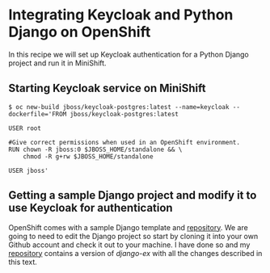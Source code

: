 # Integrating Keycloak and Python Django on OpenShift
In this recipe we will set up Keycloak authentication for a Python Django project and run it in MiniShift.

## Starting Keycloak service on MiniShift

```
$ oc new-build jboss/keycloak-postgres:latest --name=keycloak --dockerfile='FROM jboss/keycloak-postgres:latest
 
USER root

#Give correct permissions when used in an OpenShift environment.
RUN chown -R jboss:0 $JBOSS_HOME/standalone && \
    chmod -R g+rw $JBOSS_HOME/standalone

USER jboss'
```

## Getting a sample Django project and modify it to use Keycloak for authentication
OpenShift comes with a sample Django template and [repository](https://github.com/openshift/django-ex). 
We are going to need to edit the Django project so start by cloning it into your own Github account and 
check it out to your machine. I have done so and my [repository](https://github.com/jonalv/django-ex)
contains a version of _django-ex_ with all the changes described in this text.


